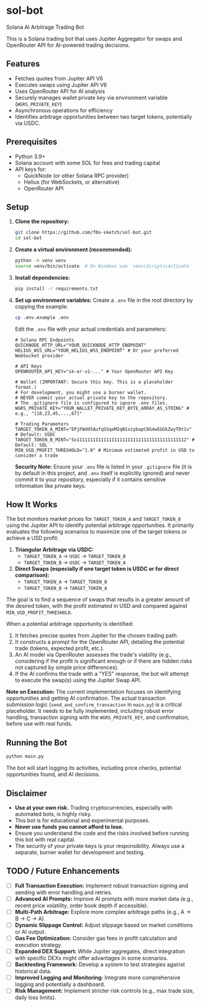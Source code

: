 # sol-bot
Solana AI Arbitrage Trading Bot

This is a Solana trading bot that uses Jupiter Aggregator for swaps and OpenRouter API for AI-powered trading decisions.

## Features
- Fetches quotes from Jupiter API V6
- Executes swaps using Jupiter API V6
- Uses OpenRouter API for AI analysis
- Securely manages wallet private key via environment variable (`WGRS_PRIVATE_KEY`)
- Asynchronous operations for efficiency
- Identifies arbitrage opportunities between two target tokens, potentially via USDC.

## Prerequisites
- Python 3.9+
- Solana account with some SOL for fees and trading capital
- API keys for:
    - QuickNode (or other Solana RPC provider)
    - Helius (for WebSockets, or alternative)
    - OpenRouter API

## Setup
1.  **Clone the repository:**
    ```bash
    git clone https://github.com/f0x-sketch/sol-bot.git
    cd sol-bot
    ```

2.  **Create a virtual environment (recommended):**
    ```bash
    python -m venv venv
    source venv/bin/activate  # On Windows use `venv\Scripts\activate`
    ```

3.  **Install dependencies:**
    ```bash
    pip install -r requirements.txt
    ```

4.  **Set up environment variables:**
    Create a `.env` file in the root directory by copying the example:
    ```bash
    cp .env.example .env
    ```
    Edit the `.env` file with your actual credentials and parameters:
    ```
    # Solana RPC Endpoints
    QUICKNODE_HTTP_URL="YOUR_QUICKNODE_HTTP_ENDPOINT"
    HELIUS_WSS_URL="YOUR_HELIUS_WSS_ENDPOINT" # Or your preferred WebSocket provider

    # API Keys
    OPENROUTER_API_KEY="sk-or-v1-..." # Your OpenRouter API Key

    # Wallet (IMPORTANT: Secure this key. This is a placeholder format.)
    # For development, you might use a burner wallet.
    # NEVER commit your actual private key to the repository.
    # The .gitignore file is configured to ignore .env files.
    WGRS_PRIVATE_KEY="YOUR_WALLET_PRIVATE_KEY_BYTE_ARRAY_AS_STRING" # e.g., "[10,23,45,...,67]"

    # Trading Parameters
    TARGET_TOKEN_A_MINT="EPjFWdd5AufqSSqeM2qN1xzybapC8G4wEGGkZwyTDt1v" # Default: USDC
    TARGET_TOKEN_B_MINT="So11111111111111111111111111111111111111112" # Default: SOL
    MIN_USD_PROFIT_THRESHOLD="1.0" # Minimum estimated profit in USD to consider a trade
    ```
    **Security Note:** Ensure your `.env` file is listed in your `.gitignore` file (it is by default in this project, and `.env` itself is explicitly ignored) and never commit it to your repository, especially if it contains sensitive information like private keys.

## How It Works
The bot monitors market prices for `TARGET_TOKEN_A` and `TARGET_TOKEN_B` using the Jupiter API to identify potential arbitrage opportunities. It primarily evaluates the following scenarios to maximize one of the target tokens or achieve a USD profit:

1.  **Triangular Arbitrage via USDC:**
    *   `TARGET_TOKEN_A` → `USDC` → `TARGET_TOKEN_B`
    *   `TARGET_TOKEN_B` → `USDC` → `TARGET_TOKEN_A`
2.  **Direct Swaps (especially if one target token is USDC or for direct comparison):**
    *   `TARGET_TOKEN_A` → `TARGET_TOKEN_B`
    *   `TARGET_TOKEN_B` → `TARGET_TOKEN_A`

The goal is to find a sequence of swaps that results in a greater amount of the desired token, with the profit estimated in USD and compared against `MIN_USD_PROFIT_THRESHOLD`.

When a potential arbitrage opportunity is identified:
1.  It fetches precise quotes from Jupiter for the chosen trading path.
2.  It constructs a prompt for the OpenRouter API, detailing the potential trade (tokens, expected profit, etc.).
3.  An AI model via OpenRouter assesses the trade\'s viability (e.g., considering if the profit is significant enough or if there are hidden risks not captured by simple price differences).
4.  If the AI confirms the trade with a "YES" response, the bot will attempt to execute the swap(s) using the Jupiter Swap API.

**Note on Execution:** The current implementation focuses on identifying opportunities and getting AI confirmation. The actual transaction submission logic (`send_and_confirm_transaction` in `main.py`) is a critical placeholder. It needs to be fully implemented, including robust error handling, transaction signing with the `WGRS_PRIVATE_KEY`, and confirmation, before use with real funds.

## Running the Bot
```bash
python main.py
```
The bot will start logging its activities, including price checks, potential opportunities found, and AI decisions.

## Disclaimer
-   **Use at your own risk.** Trading cryptocurrencies, especially with automated bots, is highly risky.
-   This bot is for educational and experimental purposes.
-   **Never use funds you cannot afford to lose.**
-   Ensure you understand the code and the risks involved before running this bot with real capital.
-   The security of your private keys is your responsibility. Always use a separate, burner wallet for development and testing.

## TODO / Future Enhancements
-   [ ] **Full Transaction Execution:** Implement robust transaction signing and sending with error handling and retries.
-   [ ] **Advanced AI Prompts:** Improve AI prompts with more market data (e.g., recent price volatility, order book depth if accessible).
-   [ ] **Multi-Path Arbitrage:** Explore more complex arbitrage paths (e.g., A -> B -> C -> A).
-   [ ] **Dynamic Slippage Control:** Adjust slippage based on market conditions or AI output.
-   [ ] **Gas Fee Optimization:** Consider gas fees in profit calculation and execution strategy.
-   [ ] **Expanded DEX Support:** While Jupiter aggregates, direct integration with specific DEXs might offer advantages in some scenarios.
-   [ ] **Backtesting Framework:** Develop a system to test strategies against historical data.
-   [ ] **Improved Logging and Monitoring:** Integrate more comprehensive logging and potentially a dashboard.
-   [ ] **Risk Management:** Implement stricter risk controls (e.g., max trade size, daily loss limits).
